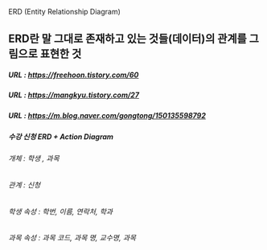 ERD (Entity Relationship Diagram)
    
## ERD란 말 그대로 존재하고 있는 것들(데이터)의 관계를 그림으로 표현한 것
    
    
##### URL : https://freehoon.tistory.com/60
##### URL : https://mangkyu.tistory.com/27
##### URL : https://m.blog.naver.com/gongtong/150135598792

####

##### 수강 신청 ERD + Action Diagram

###### 개체 : 학생 , 과목 
###### 관계 : 신청
###### 학생 속성 : 학번, 이름, 연락처, 학과
###### 과목 속성 : 과목 코드, 과목 명, 교수명, 과목 
